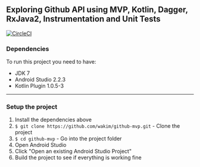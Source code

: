 ## Exploring Github API using MVP, Kotlin, Dagger, RxJava2, Instrumentation and Unit Tests

[![CircleCI](https://circleci.com/gh/wakim/github-mvp/tree/master.svg?style=svg)](https://circleci.com/gh/wakim/github-sample/tree/master)

### Dependencies

To run this project you need to have:

 - JDK 7
 - Android Studio 2.2.3
 - Kotlin Plugin 1.0.5-3

---

### Setup the project

1. Install the dependencies above
2. `$ git clone https://github.com/wakim/github-mvp.git` - Clone the project
3. `$ cd github-mvp` - Go into the project folder
4. Open Android Studio
5. Click "Open an existing Android Studio Project"
6. Build the project to see if everything is working fine

